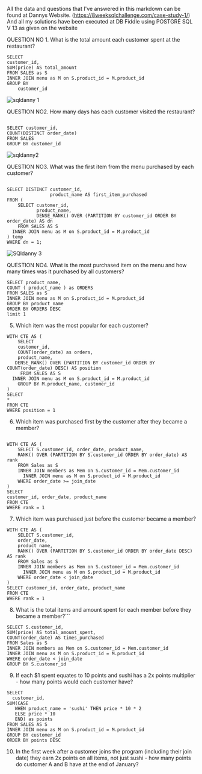 All the data and questions that I've answered in this markdown can be found at Dannys Website. (https://8weeksqlchallenge.com/case-study-1/)
And all my solutions have been executed at DB Fiddle using POSTGRE SQL V 13 as given on the website

QUESTION NO 1. What is the total amount each customer spent at the restaurant?

```
SELECT 
customer_id,
SUM(price) AS total_amount
FROM SALES as S
INNER JOIN menu as M on S.product_id = M.product_id
GROUP BY 
    customer_id
```
![sqldanny 1](https://github.com/user-attachments/assets/23bcbc4a-afd4-441d-9218-d2130c86bfe3)

QUESTION NO2. How many days has each customer visited the restaurant?
```

SELECT customer_id, 
COUNT(DISTINCT order_date)
FROM SALES
GROUP BY customer_id

```
![sqldanny2](https://github.com/user-attachments/assets/54b50aba-e852-4170-bfe1-dd57cf9f45d1)

QUESTION NO3. What was the first item from the menu purchased by each customer?

```

SELECT DISTINCT customer_id,
                product_name AS first_item_purchased
FROM (
    SELECT customer_id,
           product_name,
           DENSE_RANK() OVER (PARTITION BY customer_id ORDER BY order_date) AS dn
    FROM SALES AS S 
  INNER JOIN menu as M on S.product_id = M.product_id
) temp
WHERE dn = 1;

```
![SQldanny 3](https://github.com/user-attachments/assets/532288b4-eb77-4882-84e8-c78b7b20adf8)

QUESTION NO4. What is the most purchased item on the menu and how many times was it purchased by all customers?

```
SELECT product_name,
COUNT ( product_name ) as ORDERS
FROM SALES as S
INNER JOIN menu as M on S.product_id = M.product_id
GROUP BY product_name
ORDER BY ORDERS DESC
limit 1

```

5.  Which item was the most popular for each customer?

```
WITH CTE AS (
	SELECT 
	customer_id,
    COUNT(order_date) as orders,
    product_name,
   DENSE_RANK() OVER (PARTITION BY customer_id ORDER BY COUNT(order_date) DESC) AS position
     FROM SALES AS S 
  INNER JOIN menu as M on S.product_id = M.product_id
    GROUP BY M.product_name, customer_id
) 
SELECT 
*
FROM CTE 
WHERE position = 1

```
6. Which item was purchased first by the customer after they became a member?

```

WITH CTE AS (
    SELECT S.customer_id, order_date, product_name, 
    RANK() OVER (PARTITION BY S.customer_id ORDER BY order_date) AS rank
    FROM Sales as S
    INNER JOIN members as Mem on S.customer_id = Mem.customer_id
      INNER JOIN menu as M on S.product_id = M.product_id
    WHERE order_date >= join_date
)
SELECT 
customer_id, order_date, product_name
FROM CTE
WHERE rank = 1

```
7. Which item was purchased just before the customer became a member?
```
WITH CTE AS (
    SELECT S.customer_id,
    order_date,
    product_name, 
    RANK() OVER (PARTITION BY S.customer_id ORDER BY order_date DESC) AS rank
    FROM Sales as S
    INNER JOIN members as Mem on S.customer_id = Mem.customer_id
      INNER JOIN menu as M on S.product_id = M.product_id
    WHERE order_date < join_date
)
SELECT customer_id, order_date, product_name
FROM CTE
WHERE rank = 1

```
8. What is the total items and amount spent for each member before they became a member?```
```
SELECT S.customer_id,
SUM(price) AS total_amount_spent,
COUNT(order_date) AS times_purchased
FROM Sales as S
INNER JOIN members as Mem on S.customer_id = Mem.customer_id
INNER JOIN menu as M on S.product_id = M.product_id
WHERE order_date < join_date
GROUP BY S.customer_id

```
9.  If each $1 spent equates to 10 points and sushi has a 2x points multiplier - how many points would each customer have?
```
SELECT
  customer_id,
SUM(CASE
   WHEN product_name = 'sushi' THEN price * 10 * 2
   ELSE price * 10  
   END) as points
FROM SALES AS S 
INNER JOIN menu as M on S.product_id = M.product_id
GROUP BY customer_id
ORDER BY points DESC

```
10. In the first week after a customer joins the program (including their join date) they earn 2x points on all items, not just sushi - how many points do customer A and B have at the end of January?
```
